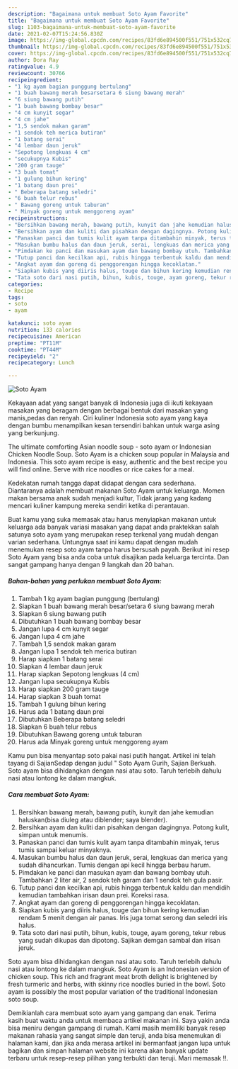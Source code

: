 ```yaml
---
description: "Bagaimana untuk membuat Soto Ayam Favorite"
title: "Bagaimana untuk membuat Soto Ayam Favorite"
slug: 1103-bagaimana-untuk-membuat-soto-ayam-favorite
date: 2021-02-07T15:24:56.830Z
image: https://img-global.cpcdn.com/recipes/83fd6e894500f551/751x532cq70/soto-ayam-foto-resep-utama.jpg
thumbnail: https://img-global.cpcdn.com/recipes/83fd6e894500f551/751x532cq70/soto-ayam-foto-resep-utama.jpg
cover: https://img-global.cpcdn.com/recipes/83fd6e894500f551/751x532cq70/soto-ayam-foto-resep-utama.jpg
author: Dora Ray
ratingvalue: 4.9
reviewcount: 30766
recipeingredient:
- "1 kg ayam bagian punggung bertulang"
- "1 buah bawang merah besarsetara 6 siung bawang merah"
- "6 siung bawang putih"
- "1 buah bawang bombay besar"
- "4 cm kunyit segar"
- "4 cm jahe"
- "1,5 sendok makan garam"
- "1 sendok teh merica butiran"
- "1 batang serai"
- "4 lembar daun jeruk"
- "Sepotong lengkuas 4 cm"
- "secukupnya Kubis"
- "200 gram tauge"
- "3 buah tomat"
- "1 gulung bihun kering"
- "1 batang daun prei"
- " Beberapa batang seledri"
- "6 buah telur rebus"
- " Bawang goreng untuk taburan"
- " Minyak goreng untuk menggoreng ayam"
recipeinstructions:
- "Bersihkan bawang merah, bawang putih, kunyit dan jahe kemudian haluskan(bisa diuleg atau diblender; saya blender)."
- "Bersihkan ayam dan kuliti dan pisahkan dengan dagingnya. Potong kulit, simpan untuk menumis."
- "Panaskan panci dan tumis kulit ayam tanpa ditambahin minyak, terus tumis sampai keluar minyaknya."
- "Masukan bumbu halus dan daun jeruk, serai, lengkuas dan merica yang sudah dihancurkan. Tumis dengan api kecil hingga berbau harum."
- "Pimdakan ke panci dan masukan ayam dan bawang bombay utuh. Tambahkan 2 liter air, 2 sendok teh garam dan 1 sendok teh gula pasir."
- "Tutup panci dan kecilkan api, rubis hingga terbentuk kaldu dan mendidih kemudian tambahkan irisan daun prei. Koreksi rasa."
- "Angkat ayam dan goreng di penggorengan hingga kecoklatan."
- "Siapkan kubis yang diiris halus, touge dan bihun kering kemudian rendam 5 menit dengan air panas. Iris juga tomat serong dan seledri iris halus."
- "Tata soto dari nasi putih, bihun, kubis, touge, ayam goreng, tekur rebus yang sudah dikupas dan dipotong. Sajikan demgan sambal dan irisan jeruk."
categories:
- Recipe
tags:
- soto
- ayam

katakunci: soto ayam 
nutrition: 133 calories
recipecuisine: American
preptime: "PT11M"
cooktime: "PT44M"
recipeyield: "2"
recipecategory: Lunch

---
```



![Soto Ayam](https://img-global.cpcdn.com/recipes/83fd6e894500f551/751x532cq70/soto-ayam-foto-resep-utama.jpg)

Kekayaan adat yang sangat banyak di Indonesia juga di ikuti kekayaan masakan yang beragam dengan berbagai bentuk dari masakan yang manis,pedas dan renyah. Ciri kuliner Indonesia soto ayam yang kaya dengan bumbu menampilkan kesan tersendiri bahkan untuk warga asing yang berkunjung.


The ultimate comforting Asian noodle soup - soto ayam or Indonesian Chicken Noodle Soup. Soto Ayam is a chicken soup popular in Malaysia and Indonesia. This soto ayam recipe is easy, authentic and the best recipe you will find online. Serve with rice noodles or rice cakes for a meal.

Kedekatan rumah tangga dapat didapat dengan cara sederhana. Diantaranya adalah membuat makanan Soto Ayam untuk keluarga. Momen makan bersama anak sudah menjadi kultur, Tidak jarang yang kadang mencari kuliner kampung mereka sendiri ketika di perantauan.

Buat kamu yang suka memasak atau harus menyiapkan makanan untuk keluarga ada banyak variasi masakan yang dapat anda praktekkan salah satunya soto ayam yang merupakan resep terkenal yang mudah dengan varian sederhana. Untungnya saat ini kamu dapat dengan mudah menemukan resep soto ayam tanpa harus bersusah payah.
Berikut ini resep Soto Ayam yang bisa anda coba untuk disajikan pada keluarga tercinta. Dan sangat gampang hanya dengan 9 langkah dan 20 bahan.


<!--inarticleads1-->

##### Bahan-bahan yang perlukan membuat Soto Ayam:

1. Tambah 1 kg ayam bagian punggung (bertulang)
1. Siapkan 1 buah bawang merah besar/setara 6 siung bawang merah
1. Siapkan 6 siung bawang putih
1. Dibutuhkan 1 buah bawang bombay besar
1. Jangan lupa 4 cm kunyit segar
1. Jangan lupa 4 cm jahe
1. Tambah 1,5 sendok makan garam
1. Jangan lupa 1 sendok teh merica butiran
1. Harap siapkan 1 batang serai
1. Siapkan 4 lembar daun jeruk
1. Harap siapkan Sepotong lengkuas (4 cm)
1. Jangan lupa secukupnya Kubis
1. Harap siapkan 200 gram tauge
1. Harap siapkan 3 buah tomat
1. Tambah 1 gulung bihun kering
1. Harus ada 1 batang daun prei
1. Dibutuhkan  Beberapa batang seledri
1. Siapkan 6 buah telur rebus
1. Dibutuhkan  Bawang goreng untuk taburan
1. Harus ada  Minyak goreng untuk menggoreng ayam


Kamu pun bisa menyantap soto pakai nasi putih hangat. Artikel ini telah tayang di SajianSedap dengan judul &#34; Soto Ayam Gurih, Sajian Berkuah. Soto ayam bisa dihidangkan dengan nasi atau soto. Taruh terlebih dahulu nasi atau lontong ke dalam mangkuk. 

<!--inarticleads2-->

##### Cara membuat  Soto Ayam:

1. Bersihkan bawang merah, bawang putih, kunyit dan jahe kemudian haluskan(bisa diuleg atau diblender; saya blender).
1. Bersihkan ayam dan kuliti dan pisahkan dengan dagingnya. Potong kulit, simpan untuk menumis.
1. Panaskan panci dan tumis kulit ayam tanpa ditambahin minyak, terus tumis sampai keluar minyaknya.
1. Masukan bumbu halus dan daun jeruk, serai, lengkuas dan merica yang sudah dihancurkan. Tumis dengan api kecil hingga berbau harum.
1. Pimdakan ke panci dan masukan ayam dan bawang bombay utuh. Tambahkan 2 liter air, 2 sendok teh garam dan 1 sendok teh gula pasir.
1. Tutup panci dan kecilkan api, rubis hingga terbentuk kaldu dan mendidih kemudian tambahkan irisan daun prei. Koreksi rasa.
1. Angkat ayam dan goreng di penggorengan hingga kecoklatan.
1. Siapkan kubis yang diiris halus, touge dan bihun kering kemudian rendam 5 menit dengan air panas. Iris juga tomat serong dan seledri iris halus.
1. Tata soto dari nasi putih, bihun, kubis, touge, ayam goreng, tekur rebus yang sudah dikupas dan dipotong. Sajikan demgan sambal dan irisan jeruk.


Soto ayam bisa dihidangkan dengan nasi atau soto. Taruh terlebih dahulu nasi atau lontong ke dalam mangkuk. Soto Ayam is an Indonesian version of chicken soup. This rich and fragrant meat broth delight is brightened by fresh turmeric and herbs, with skinny rice noodles buried in the bowl. Soto ayam is possibly the most popular variation of the traditional Indonesian soto soup. 

Demikianlah cara membuat soto ayam yang gampang dan enak. Terima kasih buat waktu anda untuk membaca artikel makanan ini. Saya yakin anda bisa meniru dengan gampang di rumah. Kami masih memiliki banyak resep makanan rahasia yang sangat simple dan teruji, anda bisa menemukan di halaman kami, dan jika anda merasa artikel ini bermanfaat jangan lupa untuk bagikan dan simpan halaman website ini karena akan banyak update terbaru untuk resep-resep pilihan yang terbukti dan teruji. Mari memasak !!. 
